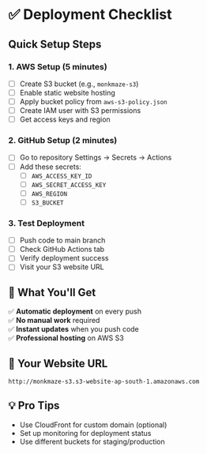 # ✅ Deployment Checklist

## Quick Setup Steps

### 1. AWS Setup (5 minutes)
- [ ] Create S3 bucket (e.g., `monkmaze-s3`)
- [ ] Enable static website hosting
- [ ] Apply bucket policy from `aws-s3-policy.json`
- [ ] Create IAM user with S3 permissions
- [ ] Get access keys and region

### 2. GitHub Setup (2 minutes)
- [ ] Go to repository Settings → Secrets → Actions
- [ ] Add these secrets:
  - [ ] `AWS_ACCESS_KEY_ID`
  - [ ] `AWS_SECRET_ACCESS_KEY`
  - [ ] `AWS_REGION`
  - [ ] `S3_BUCKET`

### 3. Test Deployment
- [ ] Push code to main branch
- [ ] Check GitHub Actions tab
- [ ] Verify deployment success
- [ ] Visit your S3 website URL

## 🎯 What You'll Get

✅ **Automatic deployment** on every push  
✅ **No manual work** required  
✅ **Instant updates** when you push code  
✅ **Professional hosting** on AWS S3  

## 🚀 Your Website URL
```
http://monkmaze-s3.s3-website-ap-south-1.amazonaws.com
```

## 💡 Pro Tips
- Use CloudFront for custom domain (optional)
- Set up monitoring for deployment status
- Use different buckets for staging/production
